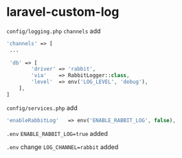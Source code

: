 # laravel-custom-log

`config/logging.php` `channels` add
```php
'channels' => [
 ...
 
 'db' => [
        'driver' => 'rabbit',
        'via'    => RabbitLogger::class,
        'level'  => env('LOG_LEVEL', 'debug'),
    ],
]
```

`config/services.php` add
```php
'enableRabbitLog'   => env('ENABLE_RABBIT_LOG', false),
```
`.env` `ENABLE_RABBIT_LOG=true` added

`.env` change `LOG_CHANNEL=rabbit` added
